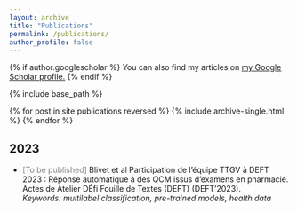 ```yaml
---
layout: archive
title: "Publications"
permalink: /publications/
author_profile: false
---
```


{% if author.googlescholar %}
  You can also find my articles on <u><a href="{{author.googlescholar}}">my Google Scholar profile</a>.</u>
{% endif %}

{% include base_path %}

{% for post in site.publications reversed %}
  {% include archive-single.html %}
{% endfor %}

## 2023

- <span style="color:gray">[To be published]</span> Blivet et al Participation de l’équipe TTGV à DEFT 2023 : Réponse automatique à des QCM issus d’examens en pharmacie. Actes de Atelier DÉfi Fouille de Textes (DEFT) (DEFT’2023).  
<span style="font-size:5px"> </span>
      _Keywords: multilabel classification, pre-trained models, health data_

<!-- - <font color=gray> [To be published] </font>  F. Gaschi, I. El Baamrani, B. Gendron, P. Rastin, Y. Toussaint. CoSwitchMap : Using Code-Switching to Learn an Unsupervised Bilingual Word Embedding. Submitted to 2023 Student Research Workshop of the Association for Computational Linguistics.
      _Keywords: code-switching, word embeddings, multilingual alignment, unsupervised mapping._ -->
